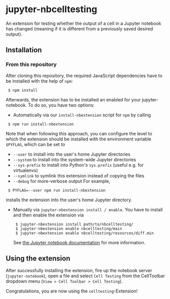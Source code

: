 # jupyter-nbcelltesting


An extension for testing whether the output of a cell in a Jupyter notebook has changed
(meaning if it is different from a previously saved desired output).

## Installation

### From this repository

After cloning this repository, the required JavaScript dependencies have to be
installed with the help of `npm`:

```
 $ npm install
```

Afterwards, the extension has to be installed an enabled for your jupyter-notebook.
To do so, you have two options:

- Automatically via our `install-nbextension` script for `npm` by calling
```
 $ npm run install-nbextension
```
  Note that when following this approach, you can configure the level to which the
  extension should be installed with the environment variable `$PYFLAG`, which can
  be set to
  - `--user` to install into the user's home Jupyter directories
  - `--system` to install into the system-wide Jupyter directories
  - `--sys-prefix` to install into Python's `sys.prefix` (useful e.g. for virtualenvs)
  - `--symlink` to symlink this extension instead of copying the files
  - `--debug` for more-verbose output
  For example,
  ```
   $ PYFLAG=--user npm run install-nbextension
  ```
  installs the extension into the user's home Jupyter directory.

- Manually via `jupyter-nbextension install / enable`. You have to install and
  then enable the extension via
  ```
   $ jupyter-nbextension install path/to/nbcelltesting/
   $ jupyter-nbextension enable nbcelltesting/main
   $ jupyter-nbextension enable nbcelltesting/resources/diff.min
  ```
  See [the Jupyter notebook documentation](http://jupyter-notebook.readthedocs.io/en/latest/extending/frontend_extensions.html?highlight=nbextension#installing-and-enabling-extensions)
  for more information.

## Using the extension

After successfully installing the extension, fire up the notebook server (`jupyter-notebook`), open a file and
select `Cell Testing` from the CellToolbar dropdown menu (`View > Cell Toolbar > Cell Testing`).

Congratulations, you are now using the `celltesting`-Extension!